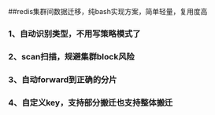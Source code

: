 ##redis集群间数据迁移，纯bash实现方案，简单轻量，复用度高

### 1、自动识别类型，不用写策略模式了
### 2、scan扫描，规避集群block风险
### 3、自动forward到正确的分片
### 4、自定义key，支持部分搬迁也支持整体搬迁
